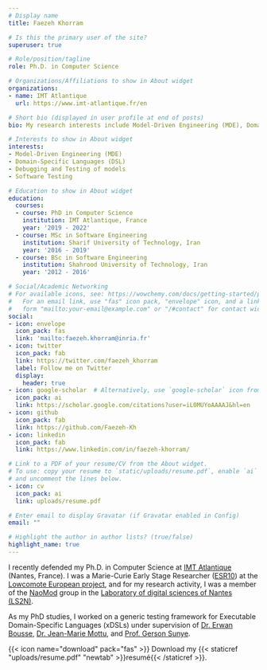 ```yaml
---
# Display name
title: Faezeh Khorram

# Is this the primary user of the site?
superuser: true

# Role/position/tagline
role: Ph.D. in Computer Science

# Organizations/Affiliations to show in About widget
organizations:
- name: IMT Atlantique
  url: https://www.imt-atlantique.fr/en

# Short bio (displayed in user profile at end of posts)
bio: My research interests include Model-Driven Engineering (MDE), Domain-Specific Languages (DSL), Language Engineering, Debugging and Testing of models, and software testing.

# Interests to show in About widget
interests:
- Model-Driven Engineering (MDE)
- Domain-Specific Languages (DSL)
- Debugging and Testing of models
- Software Testing

# Education to show in About widget
education:
  courses:
  - course: PhD in Computer Science
    institution: IMT Atlantique, France
    year: '2019 - 2022'
  - course: MSc in Software Engineering
    institution: Sharif University of Technology, Iran
    year: '2016 - 2019'
  - course: BSc in Software Engineering
    institution: Shahrood University of Technology, Iran
    year: '2012 - 2016'

# Social/Academic Networking
# For available icons, see: https://wowchemy.com/docs/getting-started/page-builder/#icons
#   For an email link, use "fas" icon pack, "envelope" icon, and a link in the
#   form "mailto:your-email@example.com" or "/#contact" for contact widget.
social:
- icon: envelope
  icon_pack: fas
  link: 'mailto:faezeh.khorram@inria.fr'
- icon: twitter
  icon_pack: fab
  link: https://twitter.com/faezeh_khorram
  label: Follow me on Twitter
  display:
    header: true
- icon: google-scholar  # Alternatively, use `google-scholar` icon from `ai` icon pack
  icon_pack: ai
  link: https://scholar.google.com/citations?user=iL0MUYoAAAAJ&hl=en
- icon: github
  icon_pack: fab
  link: https://github.com/Faezeh-Kh
- icon: linkedin
  icon_pack: fab
  link: https://www.linkedin.com/in/faezeh-khorram/

# Link to a PDF of your resume/CV from the About widget.
# To use: copy your resume to `static/uploads/resume.pdf`, enable `ai` icons in `params.toml`,
# and uncomment the lines below.
- icon: cv
  icon_pack: ai
  link: uploads/resume.pdf

# Enter email to display Gravatar (if Gravatar enabled in Config)
email: ""

# Highlight the author in author lists? (true/false)
highlight_name: true
---
```


I recently defended my Ph.D. in Computer Science at [IMT Atlantique](https://www.imt-atlantique.fr/en) (Nantes, France).
I was a Marie-Curie Early Stage Researcher ([ESR10](https://www.lowcomote.eu/esr/10/)) at the [Lowcomote European project](https://www.lowcomote.eu/), and for my research activity, I was a member of the [NaoMod](https://naomod.github.io/) group 
in the [Laboratory of digital sciences of Nantes (LS2N)](https://www.ls2n.fr/?lang=en).

As my PhD studies, I worked on a generic testing framework for Executable Domain-Specific Languages (xDSLs)
under supervision of [Dr. Erwan Bousse](https://bousse-e.univ-nantes.io/), [Dr. Jean-Marie Mottu](http://pagesperso.ls2n.fr/~mottu-jm/welcome-en.html), and [Prof. Gerson Sunye](https://sunye.github.io/).

{{< icon name="download" pack="fas" >}} Download my {{< staticref "uploads/resume.pdf" "newtab" >}}resumé{{< /staticref >}}.
